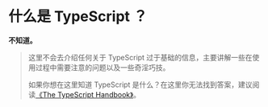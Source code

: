 # 什么是 TypeScript ？

**不知道。**

> 这里不会去介绍任何关于 TypeScript 过于基础的信息，主要讲解一些在使用过程中需要注意的问题以及一些奇淫巧技。
>
> 如果你想在这里知道 TypeScript 是什么？在这里你无法找到答案，建议阅读[《The TypeScript Handbook》](https://www.typescriptlang.org/docs/handbook/intro.html)。
